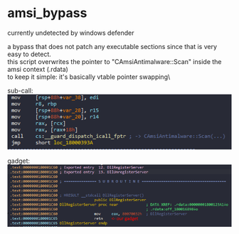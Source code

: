 # amsi_bypass
currently undetected by windows defender

a bypass that does not patch any executable sections since that is very easy to detect.\
this script overwrites the pointer to "CAmsiAntimalware::Scan" inside the amsi context (.rdata)\
to keep it simple: it's basically vtable pointer swapping\

sub-call:\
![sub-call](1.png)

gadget:\
![gadget](2.png)
